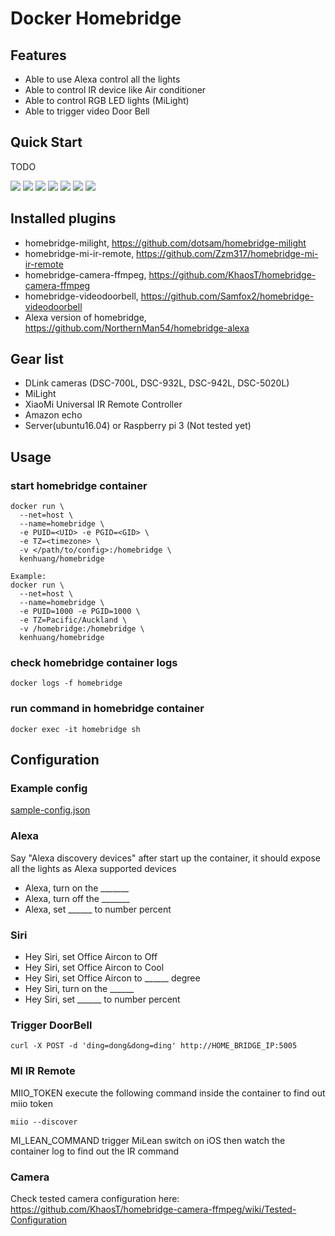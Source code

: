 # Docker Homebridge 

## Features

* Able to use Alexa control all the lights
* Able to control IR device like Air conditioner
* Able to control RGB LED lights (MiLight)
* Able to trigger video Door Bell

## Quick Start
TODO

![](https://raw.githubusercontent.com/kenhuang/docker-homebridge/images/IMG67.jpg)
![](https://raw.githubusercontent.com/kenhuang/docker-homebridge/images/IMG68.jpg)
![](https://raw.githubusercontent.com/kenhuang/docker-homebridge/images/IMG69.jpg)
![](https://raw.githubusercontent.com/kenhuang/docker-homebridge/images/IMG70.jpg)
![](https://raw.githubusercontent.com/kenhuang/docker-homebridge/images/IMG71.jpg)
![](https://raw.githubusercontent.com/kenhuang/docker-homebridge/images/IMG72.jpg)
![](https://raw.githubusercontent.com/kenhuang/docker-homebridge/images/IMG73.jpg)

## Installed plugins 
* homebridge-milight, https://github.com/dotsam/homebridge-milight
* homebridge-mi-ir-remote, https://github.com/Zzm317/homebridge-mi-ir-remote
* homebridge-camera-ffmpeg, https://github.com/KhaosT/homebridge-camera-ffmpeg
* homebridge-videodoorbell, https://github.com/Samfox2/homebridge-videodoorbell
* Alexa version of homebridge, https://github.com/NorthernMan54/homebridge-alexa

## Gear list

* DLink cameras (DSC-700L, DSC-932L, DSC-942L, DSC-5020L)
* MiLight 
* XiaoMi Universal IR Remote Controller 
* Amazon echo
* Server(ubuntu16.04) or Raspberry pi 3 (Not tested yet)


## Usage

### start homebridge container
```shell
docker run \
  --net=host \
  --name=homebridge \
  -e PUID=<UID> -e PGID=<GID> \
  -e TZ=<timezone> \
  -v </path/to/config>:/homebridge \
  kenhuang/homebridge

Example:  
docker run \
  --net=host \
  --name=homebridge \
  -e PUID=1000 -e PGID=1000 \
  -e TZ=Pacific/Auckland \
  -v /homebridge:/homebridge \
  kenhuang/homebridge  
```

### check homebridge container logs
```shell
docker logs -f homebridge
```

### run command in homebridge container
```shell
docker exec -it homebridge sh
```

## Configuration

### Example config
[sample-config.json](https://github.com/kenhuang/docker-homebridge/blob/master/sample-config.json)

### Alexa
Say "Alexa discovery devices" after start up the container, it should expose all the lights as Alexa supported devices

* Alexa, turn on the _______
* Alexa, turn off the _______
* Alexa, set ______ to number percent

### Siri

* Hey Siri, set Office Aircon to Off
* Hey Siri, set Office Aircon to Cool
* Hey Siri, set Office Aircon to ______ degree
* Hey Siri, turn on the ______
* Hey Siri, set ______ to number percent


### Trigger DoorBell
```shell
curl -X POST -d 'ding=dong&dong=ding' http://HOME_BRIDGE_IP:5005
```

### MI IR Remote
MIIO_TOKEN
execute the following command inside the container to find out miio token
```shell
miio --discover
```

MI_LEAN_COMMAND
trigger MiLean switch on iOS then watch the container log to find out the IR command


### Camera
Check tested camera configuration here: https://github.com/KhaosT/homebridge-camera-ffmpeg/wiki/Tested-Configuration




